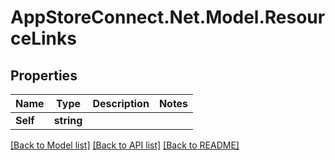 # AppStoreConnect.Net.Model.ResourceLinks

## Properties

Name | Type | Description | Notes
------------ | ------------- | ------------- | -------------
**Self** | **string** |  | 

[[Back to Model list]](../README.md#documentation-for-models) [[Back to API list]](../README.md#documentation-for-api-endpoints) [[Back to README]](../README.md)

